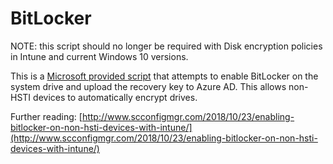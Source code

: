 # BitLocker

NOTE: this script should no longer be required with Disk encryption policies in Intune and current Windows 10 versions.

This is a [Microsoft provided script](https://blogs.technet.microsoft.com/showmewindows/2018/01/18/how-to-enable-bitlocker-and-escrow-the-keys-to-azure-ad-when-using-autopilot-for-standard-users/) that attempts to enable BitLocker on the system drive and upload the recovery key to Azure AD. This allows non-HSTI devices to automatically encrypt drives.

Further reading: [http://www.scconfigmgr.com/2018/10/23/enabling-bitlocker-on-non-hsti-devices-with-intune/](http://www.scconfigmgr.com/2018/10/23/enabling-bitlocker-on-non-hsti-devices-with-intune/)
